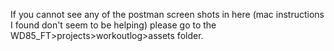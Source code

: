 If you cannot see any of the postman screen shots in here (mac instructions I found don't seem to be helping) please go to the WD85_FT>projects>workoutlog>assets folder. 